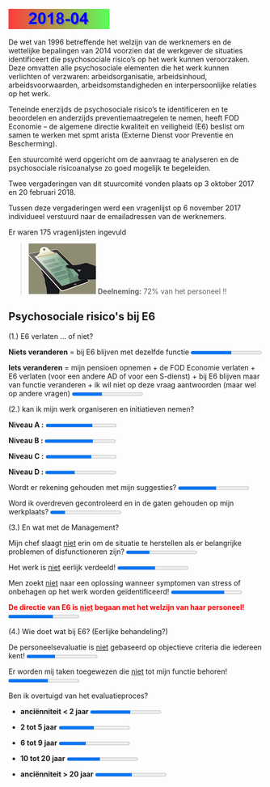 <link rel='stylesheet' href='Ulysses.css'>

![](2014-08.gif)

De wet van 1996 betreffende het welzijn van de werknemers en de wettelijke bepalingen van 2014 voorzien dat de werkgever de situaties identificeert die psychosociale risico’s op het werk kunnen veroorzaken. Deze omvatten alle psychosociale elementen die het werk kunnen verlichten of verzwaren: arbeidsorganisatie, arbeidsinhoud, arbeidsvoorwaarden, 
arbeidsomstandigheden en interpersoonlijke relaties op het werk.  

Teneinde enerzijds de psychosociale risico’s te identificeren en te beoordelen en anderzijds preventiemaatregelen te nemen, heeft FOD Economie – de algemene directie kwaliteit en 
veiligheid (E6) beslist om samen te werken met spmt arista (Externe Dienst voor Preventie en Bescherming).  

Een stuurcomité werd opgericht om de aanvraag te analyseren en de 
psychosociale risicoanalyse zo goed mogelijk te begeleiden.

Twee vergaderingen van dit stuurcomité vonden plaats op 3 oktober 2017 en 20 februari 2018.

Tussen deze vergaderingen werd een vragenlijst op 6 november 2017 individueel verstuurd naar de
emailadressen van de werknemers.

<p class="tagit">Er waren 175 vragenlijsten ingevuld</p>  

> ![](tx_reponse.jpg) **Deelneming:** 72% van het personeel !!

## Psychosociale risico's bij E6

<p class="tagit">(1.) E6 verlaten ... of niet?</p>  

**Niets veranderen** = bij E6 blijven met dezelfde functie <progress value="100" max="173">

**Iets veranderen** = mijn pensioen opnemen + de FOD Economie verlaten + E6 verlaten (voor een andere AD of voor een S-dienst) + bij E6 blijven maar van functie veranderen + ik wil niet op deze vraag aantwoorden (maar wel op andere vragen) <progress value="73" max="173">

<div style="page-break-after: always;"></div>

<p class="tagit">(2.) kan ik mijn werk organiseren en initiatieven nemen?</p>  

**Niveau A :** <progress value="1.99" max="3">

**Niveau B :** <progress value="2.05" max="3">

**Niveau C :** <progress value="1.93" max="3">

**Niveau D :** <progress value="1.25" max="3">

Wordt er rekening gehouden met mijn suggesties?  <progress value="54" max="100">

Word ik overdreven gecontroleerd en in de gaten gehouden op mijn werkplaats?  <progress value="21" max="100">

<p class="tagit">(3.) En wat met de Management?</p>  

Mijn chef slaagt <u>niet</u> erin om de situatie te herstellen als er belangrijke problemen of disfunctioneren zijn?  <progress value="33" max="100">

Het werk is <u>niet</u> eerlijk verdeeld!  <progress value="53" max="100">

Men zoekt <u>niet</u> naar een oplossing wanneer symptomen van stress of onbehagen op het werk worden geïdentificeerd! <progress value="75" max="100">

<font color="red"><b> De directie van E6 is <u>niet</u> begaan met het welzijn van haar personeel!</b></font> <progress value="63" max="100">

<p class="tagit">(4.) Wie doet wat bij E6? (Eerlijke behandeling?)</p>  

 De personeelsevaluatie is <u>niet</u> gebaseerd op objectieve criteria die iedereen kent!  <progress value="40" max="100">

Er worden mij taken toegewezen die <u>niet</u> tot mijn functie behoren!  <progress value="56" max="100">

Ben ik overtuigd van het evaluatieproces?  

- **anciënniteit &lt; 2 jaar**  <progress value="1.71" max="3">  

- **2 tot 5 jaar**  <progress value="1.49" max="3">  

- **6 tot 9 jaar**  <progress value="1.15" max="3">  

- **10 tot 20 jaar**  <progress value="1.41" max="3">  

- **anciënniteit &gt; 20 jaar**  <progress value="1.56" max="3"> 


